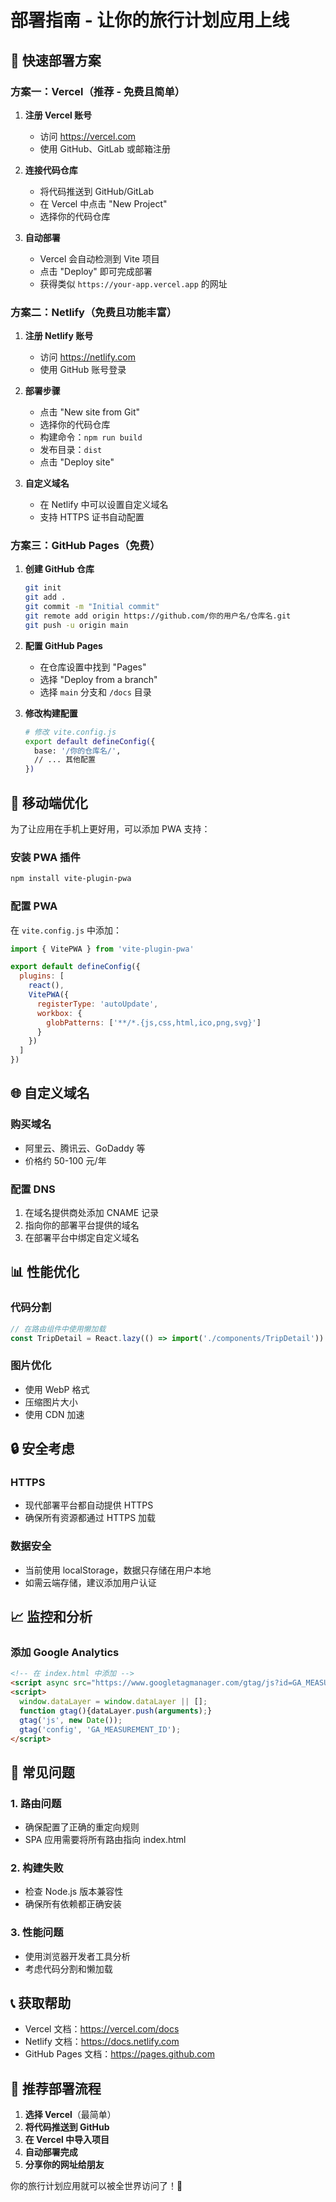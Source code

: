 # 部署指南 - 让你的旅行计划应用上线

## 🚀 快速部署方案

### 方案一：Vercel（推荐 - 免费且简单）

1. **注册 Vercel 账号**
   - 访问 https://vercel.com
   - 使用 GitHub、GitLab 或邮箱注册

2. **连接代码仓库**
   - 将代码推送到 GitHub/GitLab
   - 在 Vercel 中点击 "New Project"
   - 选择你的代码仓库

3. **自动部署**
   - Vercel 会自动检测到 Vite 项目
   - 点击 "Deploy" 即可完成部署
   - 获得类似 `https://your-app.vercel.app` 的网址

### 方案二：Netlify（免费且功能丰富）

1. **注册 Netlify 账号**
   - 访问 https://netlify.com
   - 使用 GitHub 账号登录

2. **部署步骤**
   - 点击 "New site from Git"
   - 选择你的代码仓库
   - 构建命令：`npm run build`
   - 发布目录：`dist`
   - 点击 "Deploy site"

3. **自定义域名**
   - 在 Netlify 中可以设置自定义域名
   - 支持 HTTPS 证书自动配置

### 方案三：GitHub Pages（免费）

1. **创建 GitHub 仓库**
   ```bash
   git init
   git add .
   git commit -m "Initial commit"
   git remote add origin https://github.com/你的用户名/仓库名.git
   git push -u origin main
   ```

2. **配置 GitHub Pages**
   - 在仓库设置中找到 "Pages"
   - 选择 "Deploy from a branch"
   - 选择 `main` 分支和 `/docs` 目录

3. **修改构建配置**
   ```bash
   # 修改 vite.config.js
   export default defineConfig({
     base: '/你的仓库名/',
     // ... 其他配置
   })
   ```

## 📱 移动端优化

为了让应用在手机上更好用，可以添加 PWA 支持：

### 安装 PWA 插件
```bash
npm install vite-plugin-pwa
```

### 配置 PWA
在 `vite.config.js` 中添加：
```javascript
import { VitePWA } from 'vite-plugin-pwa'

export default defineConfig({
  plugins: [
    react(),
    VitePWA({
      registerType: 'autoUpdate',
      workbox: {
        globPatterns: ['**/*.{js,css,html,ico,png,svg}']
      }
    })
  ]
})
```

## 🌐 自定义域名

### 购买域名
- 阿里云、腾讯云、GoDaddy 等
- 价格约 50-100 元/年

### 配置 DNS
1. 在域名提供商处添加 CNAME 记录
2. 指向你的部署平台提供的域名
3. 在部署平台中绑定自定义域名

## 📊 性能优化

### 代码分割
```javascript
// 在路由组件中使用懒加载
const TripDetail = React.lazy(() => import('./components/TripDetail'))
```

### 图片优化
- 使用 WebP 格式
- 压缩图片大小
- 使用 CDN 加速

## 🔒 安全考虑

### HTTPS
- 现代部署平台都自动提供 HTTPS
- 确保所有资源都通过 HTTPS 加载

### 数据安全
- 当前使用 localStorage，数据只存储在用户本地
- 如需云端存储，建议添加用户认证

## 📈 监控和分析

### 添加 Google Analytics
```html
<!-- 在 index.html 中添加 -->
<script async src="https://www.googletagmanager.com/gtag/js?id=GA_MEASUREMENT_ID"></script>
<script>
  window.dataLayer = window.dataLayer || [];
  function gtag(){dataLayer.push(arguments);}
  gtag('js', new Date());
  gtag('config', 'GA_MEASUREMENT_ID');
</script>
```

## 🚨 常见问题

### 1. 路由问题
- 确保配置了正确的重定向规则
- SPA 应用需要将所有路由指向 index.html

### 2. 构建失败
- 检查 Node.js 版本兼容性
- 确保所有依赖都正确安装

### 3. 性能问题
- 使用浏览器开发者工具分析
- 考虑代码分割和懒加载

## 📞 获取帮助

- Vercel 文档：https://vercel.com/docs
- Netlify 文档：https://docs.netlify.com
- GitHub Pages 文档：https://pages.github.com

## 🎯 推荐部署流程

1. **选择 Vercel**（最简单）
2. **将代码推送到 GitHub**
3. **在 Vercel 中导入项目**
4. **自动部署完成**
5. **分享你的网址给朋友**

你的旅行计划应用就可以被全世界访问了！🎉 